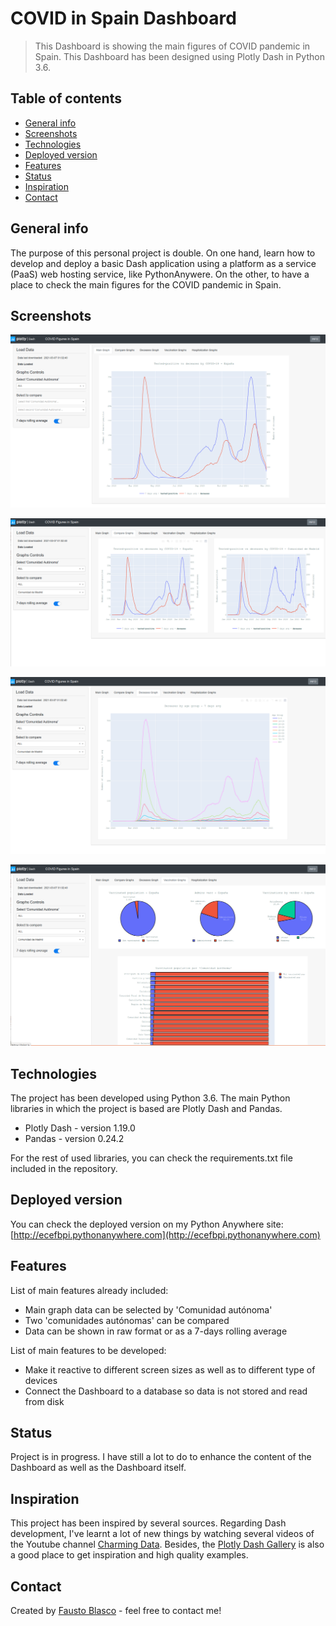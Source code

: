 # COVID in Spain Dashboard
> This Dashboard is showing the main figures of COVID pandemic in Spain. This Dashboard has been designed using Plotly Dash in Python 3.6.

## Table of contents
* [General info](#general-info)
* [Screenshots](#screenshots)
* [Technologies](#technologies)
* [Deployed version](#deployed-version)
* [Features](#features)
* [Status](#status)
* [Inspiration](#inspiration)
* [Contact](#contact)

## General info
The purpose of this personal project is double. On one hand, learn how to develop and deploy a basic Dash application using a platform as a service (PaaS) web hosting service, like PythonAnywere. 
On the other, to have a place to check the main figures for the COVID pandemic in Spain.

## Screenshots
![App Main Graph](./assets/App_Main_Graph.png)

![App Compare Graph](./assets/App_Compare_Graphs.png)

![App Deceases Graph](./assets/App_Deceases_Graph.png)

![App Vaccination Graph](./assets/App_Vaccination_Graph.png)

## Technologies
The project has been developed using Python 3.6. The main Python libraries in which the project is based are Plotly Dash and Pandas.
* Plotly Dash - version 1.19.0
* Pandas - version 0.24.2

For the rest of used libraries, you can check the requirements.txt file included in the repository.

## Deployed version
You can check the deployed version on my Python Anywhere site: [http://ecefbpi.pythonanywhere.com](http://ecefbpi.pythonanywhere.com)

## Features
List of main features already included:
* Main graph data can be selected by 'Comunidad autónoma'
* Two 'comunidades autónomas' can be compared
* Data can be shown in raw format or as a 7-days rolling average

List of main features to be developed:
* Make it reactive to different screen sizes as well as to different type of devices
* Connect the Dashboard to a database so data is not stored and read from disk

## Status
Project is in progress. I have still a lot to do to enhance the content of the Dashboard as well as the Dashboard itself.

## Inspiration
This project has been inspired by several sources. Regarding Dash development, I've learnt a lot of new things by watching several videos of the Youtube channel [Charming Data](https://www.youtube.com/channel/UCqBFsuAz41sqWcFjZkqmJqQ). Besides, the [Plotly Dash Gallery](https://dash-gallery.plotly.host/Portal/) is also a good place to get inspiration and high quality examples.

## Contact
Created by [Fausto Blasco](https://www.linkedin.com/in/fausto-blasco-9265381/) - feel free to contact me!